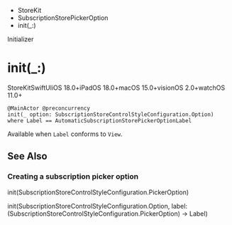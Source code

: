 

- StoreKit
- SubscriptionStorePickerOption
-  init(\_:) 

Initializer

# init(\_:)

StoreKitSwiftUIiOS 18.0+iPadOS 18.0+macOS 15.0+visionOS 2.0+watchOS 11.0+

``` source
@MainActor @preconcurrency
init(_ option: SubscriptionStoreControlStyleConfiguration.Option) where Label == AutomaticSubscriptionStorePickerOptionLabel
```

Available when `Label` conforms to `View`.

## See Also

### Creating a subscription picker option

init(SubscriptionStoreControlStyleConfiguration.PickerOption)

init(SubscriptionStoreControlStyleConfiguration.Option, label: (SubscriptionStoreControlStyleConfiguration.PickerOption) -> Label)

